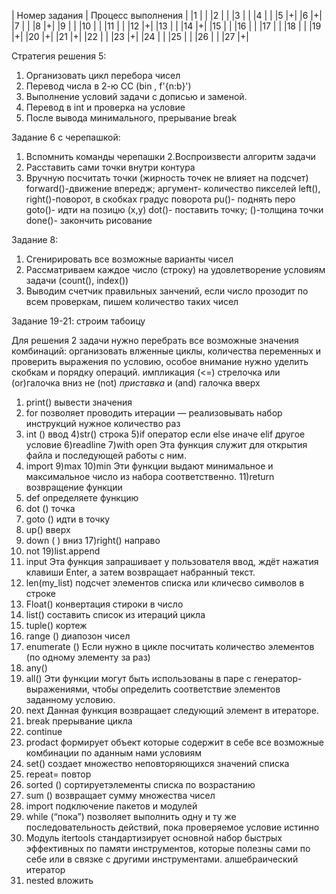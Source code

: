 | Номер задания | Процесс выполнения |
|1 | |
|2 | |
|3 | |
|4 | |
|5 |+|
|6 |+|
|7 | |
|8 |+|
|9 | |
|10 | |
|11 | |
|12 |+|
|13 | |
|14 |+|
|15 | |
|16 | |
|17 | |
|18 | |
|19 |+|
|20 |+|
|21 |+|
|22 | |
|23 |+|
|24 | |
|25 | |
|26 | |
|27 |+|


Стратегия решения 5:
1. Организовать цикл перебора чисел
2. Перевод числа в 2-ю СС (bin , f'{n:b}')
3. Выполнение условий задачи с дописью и заменой.
4. Перевод в int и проверка на условие
5. После вывода минимального, прерывание break

Задание 6 с черепашкой:
1. Вспомнить команды черепашки
2.Воспроизвести алгоритм задачи
3. Расставить сами точки внутри контура
4. Вручную посчитать точки
(жирность точек не влияет на подсчет)
forward()-движение впередж; аргумент- количество пикселей 
left(), right()-поворот, в скобках градус поворота 
pu()- поднять перо 
goto()- идти на позицю (x,y)
dot()- поставить точку; ()-толщина точки
done()- закончить рисование 

Задание 8:
1. Сгенирировать все возможные варианты чисел 
2. Рассматриваем каждое число (строку) на удовлетворение условиям задачи (count(), index())
3. Выводим счетчик правильных занчений, если число прозодит по всем проверкам, пишем количество таких чисел


Задание 19-21:
строим табоицу 

Для решения 2 задачи нужно перебрать все возможные значения комбинаций: организовать влженные циклы, количества переменных и проверить выражения по условию, особое внимание нужно уделить скобкам и порядку операций. 
импликация (<=) стрелочка 
или (or)галочка вниз
не (not) *приставка*
и (and) галочка вверх

1) print() вывести значения
2) for позволяет проводить итерации — реализовывать набор инструкций нужное количество раз
3) int () ввод
4)str() строка
5)if оператор если
else иначе
elif другое условие 
6)readline
7)with open
Эта функция служит для открытия файла и последующей работы с ним.
8) import
9)max
10)min
Эти функции выдают минимальное и максимальное число из набора соответственно.
11)return возвращение функции
12) def определяете функцию
13) dot () точка
14) goto () идти в точку
15) up() вверх
16) down ( ) вниз
17)right() направо 
18) not
19)list.append
20) input
Эта функция запрашивает у пользователя ввод, ждёт нажатия клавиши Enter, а затем возвращает набранный текст.
21) len(my_list) подсчет элементов списка или кличесво символов в строке
22) Float() конвертация стироки в число
23) list() составить список из итераций цикла
24) tuple() кортеж
25) range () диапозон чисел 
26) enumerate () Если нужно в цикле посчитать количество элементов (по одному элементу за раз)
27) any() 
28) all()
Эти функции могут быть использованы в паре с генератор-выражениями, чтобы определить соответствие элементов заданному условию.
29) next
Данная функция возвращает следующий элемент в итераторе.
30) break прерывание цикла 
31) continue 
32) prodact формирует объект которые содержит в себе все возможные комбинации по аданным нами условиям 
33) set() создает множество неповторяющихся значений списка
34) repeat= повтор
35) sorted () cортируетэлементы списка по возрастанию
36) sum () возвращает сумму множества чисел
37) import подключение пакетов и модулей
38) while (“пока”) позволяет выполнить одну и ту же последовательность действий, пока проверяемое условие истинно
39) Модуль itertools стандартизирует основной набор быстрых эффективных по памяти инструментов, которые полезны сами по себе или в связке с другими инструментами. алшебраический итератор 
40) nested  вложить 
 
